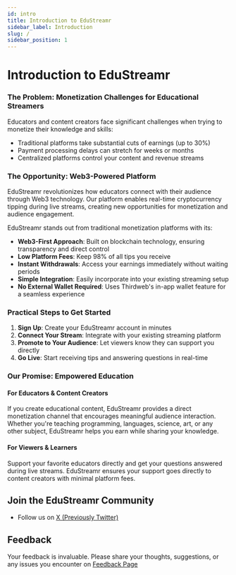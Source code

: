 ```yaml
---
id: intro
title: Introduction to EduStreamr
sidebar_label: Introduction
slug: /
sidebar_position: 1
---
```


# Introduction to EduStreamr

### The Problem: Monetization Challenges for Educational Streamers

Educators and content creators face significant challenges when trying to monetize their knowledge and skills:

- Traditional platforms take substantial cuts of earnings (up to 30%)
- Payment processing delays can stretch for weeks or months
- Centralized platforms control your content and revenue streams

### The Opportunity: Web3-Powered Platform

EduStreamr revolutionizes how educators connect with their audience through Web3 technology. Our platform enables real-time cryptocurrency tipping during live streams, creating new opportunities for monetization and audience engagement.

EduStreamr stands out from traditional monetization platforms with its:

- **Web3-First Approach**: Built on blockchain technology, ensuring transparency and direct control
- **Low Platform Fees**: Keep 98% of all tips you receive
- **Instant Withdrawals**: Access your earnings immediately without waiting periods
- **Simple Integration**: Easily incorporate into your existing streaming setup
- **No External Wallet Required**: Uses Thirdweb's in-app wallet feature for a seamless experience

### Practical Steps to Get Started

1. **Sign Up**: Create your EduStreamr account in minutes
2. **Connect Your Stream**: Integrate with your existing streaming platform
3. **Promote to Your Audience**: Let viewers know they can support you directly
4. **Go Live**: Start receiving tips and answering questions in real-time

### Our Promise: Empowered Education

#### For Educators & Content Creators

If you create educational content, EduStreamr provides a direct monetization channel that encourages meaningful audience interaction. Whether you're teaching programming, languages, science, art, or any other subject, EduStreamr helps you earn while sharing your knowledge.

#### For Viewers & Learners

Support your favorite educators directly and get your questions answered during live streams. EduStreamr ensures your support goes directly to content creators with minimal platform fees.

## Join the EduStreamr Community

- Follow us on [X (Previously Twitter)](https://x.com/EduStreamr)

## Feedback

Your feedback is invaluable. Please share your thoughts, suggestions, or any issues you encounter on [Feedback Page](https://feedback.edustreamr.xyz)
